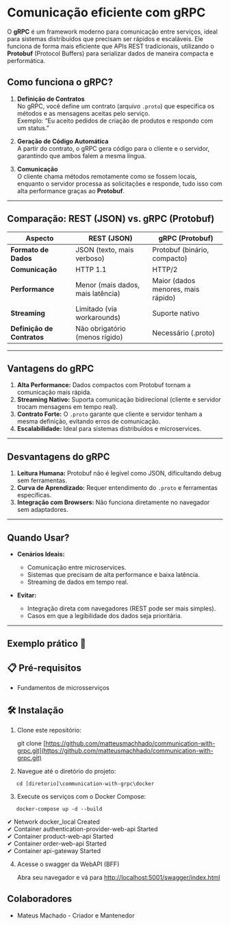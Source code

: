 
# Comunicação eficiente com gRPC

O **gRPC** é um framework moderno para comunicação entre serviços, ideal para sistemas distribuídos que precisam ser rápidos e escaláveis. Ele funciona de forma mais eficiente que APIs REST tradicionais, utilizando o **Protobuf** (Protocol Buffers) para serializar dados de maneira compacta e performática.

## Como funciona o gRPC?

1. **Definição de Contratos**  
   No gRPC, você define um contrato (arquivo `.proto`) que especifica os métodos e as mensagens aceitas pelo serviço.  
   Exemplo: “Eu aceito pedidos de criação de produtos e respondo com um status.”

2. **Geração de Código Automática**  
   A partir do contrato, o gRPC gera código para o cliente e o servidor, garantindo que ambos falem a mesma língua.

3. **Comunicação**  
   O cliente chama métodos remotamente como se fossem locais, enquanto o servidor processa as solicitações e responde, tudo isso com alta performance graças ao **Protobuf**.

---

## Comparação: REST (JSON) vs. gRPC (Protobuf)

| Aspecto                     | REST (JSON)                         | gRPC (Protobuf)                  |
|-----------------------------|--------------------------------------|----------------------------------|
| **Formato de Dados**        | JSON (texto, mais verboso)          | Protobuf (binário, compacto)    |
| **Comunicação**             | HTTP 1.1                            | HTTP/2                          |
| **Performance**             | Menor (mais dados, mais latência)   | Maior (dados menores, mais rápido) |
| **Streaming**               | Limitado (via workarounds)          | Suporte nativo                  |
| **Definição de Contratos**  | Não obrigatório (menos rígido)      | Necessário (.proto)             |

---

## Vantagens do gRPC

1. **Alta Performance:** Dados compactos com Protobuf tornam a comunicação mais rápida.  
2. **Streaming Nativo:** Suporta comunicação bidirecional (cliente e servidor trocam mensagens em tempo real).  
3. **Contrato Forte:** O `.proto` garante que cliente e servidor tenham a mesma definição, evitando erros de comunicação.  
4. **Escalabilidade:** Ideal para sistemas distribuídos e microservices.

---

## Desvantagens do gRPC

1. **Leitura Humana:** Protobuf não é legível como JSON, dificultando debug sem ferramentas.  
2. **Curva de Aprendizado:** Requer entendimento do `.proto` e ferramentas específicas.  
3. **Integração com Browsers:** Não funciona diretamente no navegador sem adaptadores.

---

## Quando Usar?

- **Cenários Ideais:**  
  - Comunicação entre microservices.  
  - Sistemas que precisam de alta performance e baixa latência.  
  - Streaming de dados em tempo real.

- **Evitar:**  
  - Integração direta com navegadores (REST pode ser mais simples).  
  - Casos em que a legibilidade dos dados seja prioritária.

---

## Exemplo prático 🚀

## 📋 Pré-requisitos

- Fundamentos de microsserviços

## 🛠️ Instalação

1. Clone este repositório:

   git clone [https://github.com/matteusmachhado/communication-with-grpc.git](https://github.com/matteusmachhado/communication-with-grpc.git)

2. Navegue até o diretório do projeto:

```
   cd [diretorio]\communication-with-grpc\docker
```

3. Execute os serviços com o Docker Compose:

```
   docker-compose up -d --build
```

 ✔ Network docker_local                       Created                                                                                                                     
 ✔ Container authentication-provider-web-api  Started                                                                                                                     
 ✔ Container product-web-api                  Started                                                                                                                     
 ✔ Container order-web-api                    Started                                                                                                                     
 ✔ Container api-gateway                      Started                                                                              

4. Acesse o swagger da WebAPI (BFF)

   Abra seu navegador e vá para [http://localhost:5001/swagger/index.html](https://localhost:5002/swagger/index.html)

## Colaboradores

- Mateus Machado - Criador e Mantenedor

